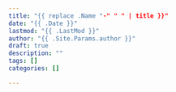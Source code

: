 ```yaml
---
title: "{{ replace .Name "-" " " | title }}"
date: "{{ .Date }}"
lastmod: "{{ .LastMod }}"
author: "{{ .Site.Params.author }}"
draft: true
description: ""
tags: []
categories: []

---
```

